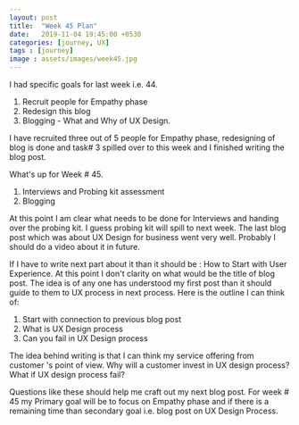 ```yaml
---
layout: post
title:  "Week 45 Plan"
date:   2019-11-04 19:45:00 +0530
categories: [journey, UX]
tags : [journey]
image : assets/images/week45.jpg
---
```


I had specific goals for last week i.e. 44. 

1. Recruit people for Empathy phase
2. Redesign this blog
3. Blogging - What and Why of UX Design.

I have recruited three out of 5 people for Empathy phase, redesigning of blog is done and task# 3 spilled over to this week and I finished writing the blog post.  

What's up for Week # 45.

1. Interviews and Probing kit assessment
2. Blogging 

At this point I am clear what needs to be done for Interviews and handing over the probing kit.  I guess probing kit will spill to next week.  The last blog post which was about UX Design for business went very well.  Probably I should do a video about it in future.  

If I have to write next part about it than it should be :  How to Start with User Experience.  At this point I don't clarity on what would be the title of blog post.   The idea is of any one has understood my first post than it should guide to them to UX process in next process.  Here is the outline I can think of:

1. Start with connection to previous blog post 
2. What is UX Design process
3. Can you fail in UX Design process

The idea behind writing is that I can think my service offering from customer 's point of view.  Why will a customer invest in UX design process? What if UX design process fail? 

Questions like these should help me craft out my next blog post. For week # 45 my Primary goal will be to focus on Empathy phase and if there is a remaining time than secondary goal i.e. blog post on UX Design Process.  